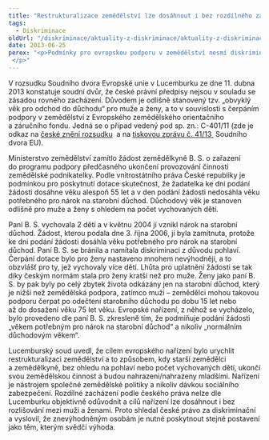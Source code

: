 ```yaml
---
title: "Restrukturalizace zemědělství lze dosáhnout i bez rozdílného zacházení mezi muži a ženami"
tags:
  - Diskriminace
oldUrl: "/diskriminace/aktuality-z-diskriminace/aktuality-z-diskriminace-2013/restrukturalizace-zemedelstvi-lze-dosahnout-i-bez-rozdilneho-zachazeni-mezi-muzi-a-zenami/"
date: 2013-06-25
perex: "<p>Podmínky pro evropskou podporu v zemědělství nesmí diskriminovat ženy. Česká republika musí diskriminaci v zemědělství odstranit.  </p>"
---
```


<!-- imported from the old website -->

<p class="align-blok">V rozsudku Soudního dvora Evropské unie v Lucemburku ze dne 11. dubna 2013 konstatuje soudní dvůr, že české právní předpisy nejsou v souladu se zásadou rovného zacházení. Důvodem je odlišně stanovený tzv. „obvyklý věk pro odchod do důchodu“ pro muže a ženy, a to v souvislosti s čerpáním podpory v zemědělství z Evropského zemědělského orientačního a záručního fondu. Jedná se o případ vedený pod sp. zn.: C-401/11 (zde je odkaz na <a title="Otevření do nového okna" href="http://eur-lex.europa.eu/LexUriServ/LexUriServ.do?uri=CELEX:62011CC0401:CS:HTML" target="_blank">české znění rozsudku</a>  a na <a title="Otevření do nového okna" href="http://curia.europa.eu/jcms/upload/docs/application/pdf/2013-04/cp130041cs.pdf" target="_blank">tiskovou zprávu č. 41/13 </a> Soudního dvora EU). </p><p class="align-blok">Ministerstvo zemědělství zamítlo žádost zemědělkyně B. S. o zařazení do programu podpory předčasného ukončení provozování činnosti zemědělské podnikatelky. Podle vnitrostátního práva České republiky je podmínkou pro poskytnutí dotace skutečnost, že žadatelka ke dni podání žádosti dosáhne věku alespoň 55 let a v den podání žádosti nedosáhla věku potřebného pro nárok na starobní důchod. Důchodový věk je stanoven odlišně pro muže a ženy s ohledem na počet vychovaných dětí.</p><p class="align-blok">Paní B. S. vychovala 2 děti a v květnu 2004 jí vznikl nárok na starobní důchod. Žádost, kterou podala dne 3. října 2006, jí byla zamítnuta, protože ke dni podání žádosti dosáhla věku potřebného pro nárok na starobní důchod. Paní B. S. se bránila a namítala diskriminaci z důvodu pohlaví. Čerpání dotace bylo pro ženy nastaveno mnohem nevýhodněji, a to obzvlášť pro ty, jež vychovaly více dětí. Lhůta pro uplatnění žádosti se tak díky českým normám stala pro ženy kratší než pro muže. Ženy jako paní B. S. by pak byly po celý zbytek života odkázány jen na starobní důchod, který je nižší než zemědělská podpora, zatímco muži – zemědělci mohou takovou podporu čerpat po odečtení starobního důchodu po dobu 15 let nebo až do dosažení věku 75 let věku. Evropské nařízení, z něhož se vycházelo, bylo provedeno dle paní B. S. zkresleně tím, že podmiňuje podání žádosti „věkem potřebným pro nárok na starobní důchod“ a nikoliv „normálním důchodovým věkem“. </p><p class="align-blok">Lucemburský soud uvedl, že cílem evropského nařízení bylo urychlit restrukturalizaci zemědělství a to způsobem, kdy starší zemědělci a zemědělkyně, bez ohledu na pohlaví nebo počet vychovaných dětí, ukončí svou zemědělskou činnost a budou nahrazeni/nahrazeny mladšími. Nařízení je nástrojem společné zemědělské politiky a nikoliv dávkou sociálního zabezpečení. Rozdílné zacházení podle českého práva nelze dle Lucemburku objektivně odůvodnit a cílů nařízení lze dosáhnout i bez rozlišování mezi muži a ženami. Proto shledal české právo za diskriminační a vyslovil, že znevýhodněným osobám je nutné poskytnout stejné postavení jako těm, kterým svědčí výhoda.</p>
